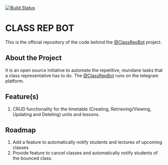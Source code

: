 [![Build Status](https://travis-ci.org/floydkots/class-rep-bot.svg?branch=master)](https://travis-ci.org/floydkots/class-rep-bot)
# CLASS REP BOT

This is the official repository of the code behind the [@ClassRepBot](http://t.me/@ClassRepBot) project.

## About the Project
It is an open source initiative to automate the repetitive, mundane tasks that a class representative has to do. The [@ClassRepBot](http://t.me/@ClassRepBot) runs on the telegram platform.

## Feature(s)
1. CRUD functionality for the timetable (Creating, Retrieving/Viewing, Updating and Deleting) units and lessons.

## Roadmap
1. Add a feature to automatically notify students and lectures of upcoming classes
2. Provide feature to cancel classes and automatically notify students of the bounced class.